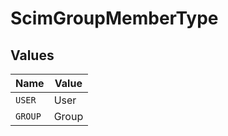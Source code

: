 # ScimGroupMemberType


## Values

| Name    | Value   |
| ------- | ------- |
| `USER`  | User    |
| `GROUP` | Group   |
